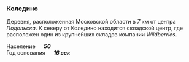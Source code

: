 <!--2024-01-27 23:29:09-->
### Коледино
Деревня, расположенная Московской области в *7* км от центра *Подольска*.
К северу от Коледино находится складской центр, где расположен один из крупнейших складов
компании *Wildberries*.

Население &emsp; ***50*** &emsp;<br>
Год&nbsp;основания &emsp; ***16 век***
